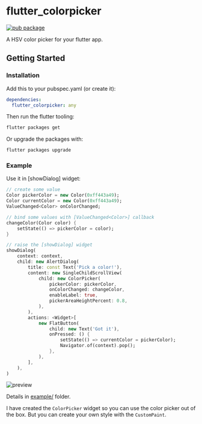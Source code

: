 # flutter_colorpicker

[![pub package](https://img.shields.io/pub/v/flutter_colorpicker.svg)](https://pub.dartlang.org/packages/flutter_colorpicker)

A HSV color picker for your flutter app.

## Getting Started

### Installation

Add this to your pubspec.yaml (or create it):

```yaml
dependencies:
  flutter_colorpicker: any
```

Then run the flutter tooling:

```bash
flutter packages get
```

Or upgrade the packages with:

```bash
flutter packages upgrade
```

### Example

Use it in [showDialog] widget:

```dart
// create some value
Color pickerColor = new Color(0xff443a49);
Color currentColor = new Color(0xff443a49);
ValueChanged<Color> onColorChanged;

// bind some values with [ValueChanged<Color>] callback
changeColor(Color color) {
    setState(() => pickerColor = color);
}

// raise the [showDialog] widget
showDialog(
    context: context,
    child: new AlertDialog(
        title: const Text('Pick a color!'),
        content: new SingleChildScrollView(
            child: new ColorPicker(
                pickerColor: pickerColor,
                onColorChanged: changeColor,
                enableLabel: true,
                pickerAreaHeightPercent: 0.8,
            ),
        ),
        actions: <Widget>[
            new FlatButton(
                child: new Text('Got it'),
                onPressed: () {
                    setState(() => currentColor = pickerColor);
                    Navigator.of(context).pop();
                },
            ),
        ],
    ),
)
```

![preview](https://user-images.githubusercontent.com/7392658/36585408-bb4e96a4-18b8-11e8-8c20-d4dc200e1a7c.gif)

Details in [example/](https://github.com/mchome/flutter_colorpicker/tree/master/example) folder.

I have created the `ColorPicker` widget so you can use the color picker out of the box.
But you can create your own style with the `CustomPaint`.
